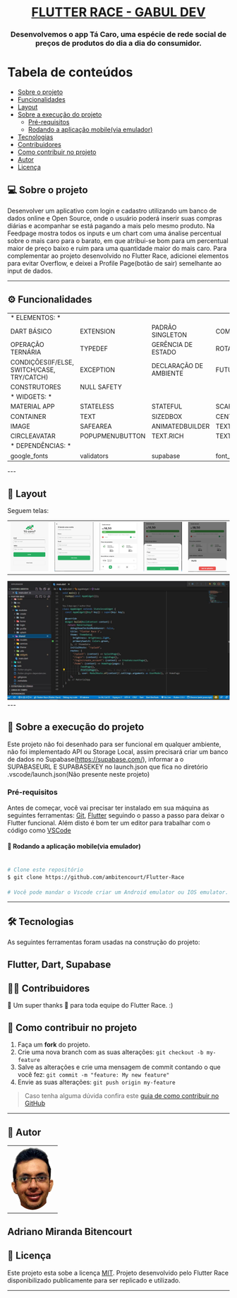 <h1 align="center">
      <a href="#" alt="FLUTTER RACE - GABUL DEV"> FLUTTER RACE - GABUL DEV </a>
</h1>

<h3 align="center">
     Desenvolvemos o app Tá Caro, uma espécie de rede social de preços de produtos do dia a dia do consumidor. 
</h3>

Tabela de conteúdos
=================
<!--ts-->
   * [Sobre o projeto](#-sobre-o-projeto)
   * [Funcionalidades](#-sobre-o-projeto)
   * [Layout](#-layout)
   * [Sobre a execução do projeto](#-sobre-a-execução-do-projeto)
     * [Pré-requisitos](#pré-requisitos)
     * [Rodando a aplicação mobile(via emulador)](#user-content--rodando-a-aplicação-mobile(via-emulador))
   * [Tecnologias](#-tecnologias)
   * [Contribuidores](#-contribuidores)
   * [Como contribuir no projeto](#-como-contribuir-no-projeto)
   * [Autor](#-autor)
   * [Licença](#user-content--licença)
<!--te-->


## 💻 Sobre o projeto

Desenvolver um aplicativo com login e cadastro utilizando um banco de dados online e Open Source, onde o usuário poderá inserir suas compras diárias e acompanhar se está pagando a mais pelo mesmo produto. Na Feedpage mostra todos os inputs e um chart com uma ánalise percentual sobre o mais caro para o barato, em que atribui-se bom para um percentual maior de preço baixo e ruim para uma quantidade maior do mais caro. 
Para complementar ao projeto desenvolvido no Flutter Race, adicionei elementos para evitar Overflow, e deixei a Profile Page(botão de sair) semelhante ao input de dados.

---

## ⚙️ Funcionalidades
<table>
  <tr>
<tr><td>* ELEMENTOS: *</td></tr>     
<td>DART BÁSICO</td>
<td>EXTENSION</td>
<td>PADRÃO SINGLETON</td>
<td>COMPONENTIZAÇÃO</td>
<td>PARÂMETROS NOMEADOS</td>
<td>ENUM</td>
<td>GET(GETTER)</td>
</tr> <tr>
<td>OPERAÇÃO TERNÁRIA</td>
<td>TYPEDEF</td>
<td>GERÊNCIA DE ESTADO</td>
<td>ROTAS</td>
<td>RESPONSIVIDADE</td>
<td>INTERPOLAÇÃO</td>
<td>OPP</td>
</tr> <tr>
<td>CONDIÇÕES(IF/ELSE, SWITCH/CASE, TRY/CATCH)</td>
<td>EXCEPTION</td>
<td>DECLARAÇÃO DE AMBIENTE</td>
<td>FUTURE</td>
<td>DATA CLASS</td>
<td>INTERFACE</td>
<td>KEY</td>
 </tr> 
 <tr>
<td>CONSTRUTORES</td>
<td>NULL SAFETY</td>
 </tr>    
<tr><td>* WIDGETS: *</td></tr> 
<tr>
<td>MATERIAL APP</td>
<td>STATELESS</td>
<td>STATEFUL</td>
<td>SCAFFOLD</td>
<td>THEMEDATA </td>
<td>COLUMN</td>
<td>ROW</td>
</tr> <tr>
<td>CONTAINER</td>
<td>TEXT</td>
<td>SIZEDBOX</td>
<td>CENTER</td>
<td>SHOWMODALBOTTOMSHEET</td>
<td>STACK</td>
<td>POSITIONED</td>     
</tr>
</tr> <tr>
<td>IMAGE</td>
<td>SAFEAREA</td>
<td>ANIMATEDBUILDER</td>
<td>TEXTFORMFIELD</td>
<td>PADDING</td>
<td>LISTTILE</td>
<td>INKWELL</td>     
</tr>
</tr> <tr>
<td>CIRCLEAVATAR</td>
<td>POPUPMENUBUTTON</td>
<td>TEXT.RICH</td>
<td>TEXTSPAN</td>
<td>FORM</td>
<td>ROUNDEDRECTANGLEBORDER</td>
<td>LISTVIEW.BUILDER</td>     
</tr>
<tr>
<td>* DEPENDÊNCIAS: *</td>
 </tr> <tr>     
<td>google_fonts</td>
<td>validators</td>
<td>supabase</td>
<td>font_awesome_flutter </td>
<td>flutter_multi_formatter</td>
</tr>
      </table>
---

## 🎨 Layout

Seguem telas:
<table>
  <tr>

<td>
<img src="https://github.com/ambitencourt/Flutter-Race/blob/main/assets/images/1.JPG"/>
</td>
<td>
<img src="https://github.com/ambitencourt/Flutter-Race/blob/main/assets/images/2.JPG"/>
</td>
<td>
<img src="https://github.com/ambitencourt/Flutter-Race/blob/main/assets/images/3.JPG"/>
</td>
<td>
<img src="https://github.com/ambitencourt/Flutter-Race/blob/main/assets/images/4.JPG"/>
</td>
<td>
<img src="https://github.com/ambitencourt/Flutter-Race/blob/main/assets/images/5.JPG"/>
</td> </tr>
 </table>       

<div align="left">
<img src="https://github.com/ambitencourt/Flutter-Race/blob/main/assets/images/6.JPG" />
</div>
---

## 🚀 Sobre a execução do projeto

Este projeto não foi desenhado para ser funcional em qualquer ambiente, não foi implementado API ou Storage Local, assim precisará criar um banco de dados no Supabase(https://supabase.com/), informar a o SUPABASEURL E SUPABASEKEY no launch.json que fica no diretório .vscode/launch.json(Não presente neste projeto)


### Pré-requisitos

Antes de começar, você vai precisar ter instalado em sua máquina as seguintes ferramentas:
[Git](https://git-scm.com), [Flutter](https://flutter.dev/) seguindo o passo a passo para deixar o Flutter funcional.
Além disto é bom ter um editor para trabalhar com o código como [VSCode](https://code.visualstudio.com/)


#### 🧭 Rodando a aplicação mobile(via emulador)

```bash

# Clone este repositório
$ git clone https://github.com/ambitencourt/Flutter-Race

# Você pode mandar o Vscode criar um Android emulator ou IOS emulator.


```
---

## 🛠 Tecnologias

As seguintes ferramentas foram usadas na construção do projeto:

Flutter, Dart, Supabase
---

## 👨‍💻 Contribuidores

💜 Um super thanks 👏 para toda equipe do Flutter Race. :)


## 💪 Como contribuir no projeto

1. Faça um **fork** do projeto.
2. Crie uma nova branch com as suas alterações: `git checkout -b my-feature`
3. Salve as alterações e crie uma mensagem de commit contando o que você fez: `git commit -m "feature: My new feature"`
4. Envie as suas alterações: `git push origin my-feature`
> Caso tenha alguma dúvida confira este [guia de como contribuir no GitHub](./CONTRIBUTING.md)

---

## 🦸 Autor

<table>
  <tr>
    <td align="center"><a href="https://github.com/ambitencourt"><img style="border-radius: 50%;" src="https://github.com/ambitencourt/Flutter-Race/blob/main/assets/images/Banner2.png" width="100px;"</td>   
  </tr>
  
</table>

Adriano Miranda Bitencourt
---

## 📝 Licença

Este projeto esta sobe a licença [MIT](./LICENSE).
Projeto desenvolvido pelo Flutter Race disponibilizado publicamente para ser replicado e utilizado.


---


